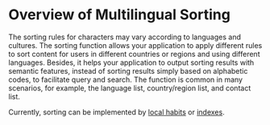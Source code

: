 # Overview of Multilingual Sorting

The sorting rules for characters may vary according to languages and cultures. The sorting function allows your application to apply different rules to sort content for users in different countries or regions and using different languages. Besides, it helps your application to output sorting results with semantic features, instead of sorting results simply based on alphabetic codes, to facilitate query and search. The function is common in many scenarios, for example, the language list, country/region list, and contact list.

Currently, sorting can be implemented by [local habits](i18n-sorting-local.md) or [indexes](i18n-sorting-index.md).
